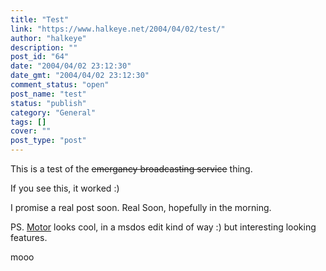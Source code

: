 ```yaml
---
title: "Test"
link: "https://www.halkeye.net/2004/04/02/test/"
author: "halkeye"
description: ""
post_id: "64"
date: "2004/04/02 23:12:30"
date_gmt: "2004/04/02 23:12:30"
comment_status: "open"
post_name: "test"
status: "publish"
category: "General"
tags: []
cover: ""
post_type: "post"
---
```


This is a test of the <s>emergancy broadcasting service</s> thing.  

If you see this, it worked :)

I promise a real post soon. Real Soon, hopefully in the morning.

PS. [Motor](http://konst.org.ua/motor/) looks cool, in a msdos edit kind of way :) but interesting looking features.

mooo